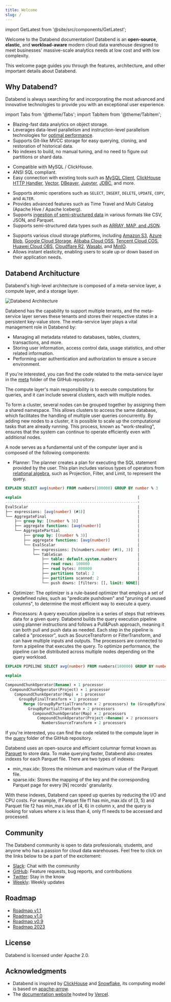 ```yaml
---
title: Welcome
slug: /
---
```

import GetLatest from '@site/src/components/GetLatest';

Welcome to the Databend documentation! Databend is an **open-source**, **elastic**, and **workload-aware** modern cloud data warehouse designed to meet businesses' massive-scale analytics needs at low cost and with low complexity.

This welcome page guides you through the features, architecture, and other important details about Databend.

## Why Databend?

Databend is always searching for and incorporating the most advanced and innovative technologies to provide you with an exceptional user experience.

import Tabs from '@theme/Tabs';
import TabItem from '@theme/TabItem';

<Tabs groupId="whydatabend">
<TabItem value="Performance" label="Performance">

- Blazing-fast data analytics on object storage.
- Leverages data-level parallelism and instruction-level parallelism technologies for [optimal performance](https://benchmark.clickhouse.com/).
- Supports Git-like MVCC storage for easy querying, cloning, and restoration of historical data.
- No indexes to build, no manual tuning, and no need to figure out partitions or shard data.

</TabItem>

<TabItem value="Compatibility" label="Compatibility">

- Compatible with MySQL / ClickHouse.
- ANSI SQL compliant.
- Easy connection with existing tools such as [MySQL Client](https://databend.rs/doc/integrations/api/mysql-handler), [ClickHouse HTTP Handler](https://databend.rs/doc/integrations/api/clickhouse-handler), [Vector](https://vector.dev/), [DBeaver](https://dbeaver.com/), [Jupyter](https://databend.rs/doc/integrations/gui-tool/jupyter), [JDBC](https://databend.rs/doc/develop), and more.

</TabItem>

<TabItem value="Data Manipulation" label="Data Manipulation">

- Supports atomic operations such as `SELECT`, `INSERT`, `DELETE`, `UPDATE`, `COPY`, and `ALTER`.
- Provides advanced features such as Time Travel and Multi Catalog (Apache Hive / Apache Iceberg).
- Supports [ingestion of semi-structured data](https://databend.rs/doc/load-data) in various formats like CSV, JSON, and Parquet.
- Supports semi-structured data types such as [ARRAY, MAP, and JSON](https://databend.rs/doc/sql-reference/data-types/data-type-semi-structured-types).

</TabItem>

<TabItem value="Cloud Storage" label="Cloud Storage">

- Supports various cloud storage platforms, including [Amazon S3](https://aws.amazon.com/s3/), [Azure Blob](https://azure.microsoft.com/en-us/services/storage/blobs/), [Google Cloud Storage](https://cloud.google.com/storage/), [Alibaba Cloud OSS](https://www.alibabacloud.com/product/object-storage-service), [Tencent Cloud COS](https://www.tencentcloud.com/products/cos), [Huawei Cloud OBS](https://www.huaweicloud.com/intl/en-us/product/obs.html), [Cloudflare R2](https://www.cloudflare.com/products/r2/), [Wasabi](https://wasabi.com/), and [MinIO](https://min.io).
- Allows instant elasticity, enabling users to scale up or down based on their application needs.

</TabItem>
</Tabs>

## Databend Architucture

Databend's high-level architecture is composed of a meta-service layer, a compute layer, and a storage layer.

![Databend Architecture](https://datafuse-1253727613.cos.ap-hongkong.myqcloud.com/arch/datafuse-arch-20210817.svg)

<Tabs groupId="databendlay">
<TabItem value="Meta-Service Layer" label="Meta-Service Layer">

Databend has the capability to support multiple tenants, and the meta-service layer serves these tenants and stores their respective states in a persistent key-value store. The meta-service layer plays a vital management role in Databend by:

- Managing all metadata related to databases, tables, clusters, transactions, and more.
- Storing user information, access control data, usage statistics, and other related information.
- Performing user authentication and authorization to ensure a secure environment.

If you're interested, you can find the code related to the meta-service layer in the [meta](https://github.com/datafuselabs/databend/tree/main/src/meta) folder of the GitHub repository.

</TabItem>
<TabItem value="Compute Layer" label="Compute Layer">

The compute layer's main responsibility is to execute computations for queries, and it can include several clusters, each with multiple nodes.

To form a cluster, several nodes can be grouped together by assigning them a shared namespace. This allows clusters to access the same database, which facilitates the handling of multiple user queries concurrently. By adding new nodes to a cluster, it is possible to scale up the computational tasks that are already running. This process, known as "work-stealing", ensures that the system can continue to operate efficiently even with additional nodes.

A node serves as a fundamental unit of the computer layer and is composed of the following components:

- Planner: The planner creates a plan for executing the SQL statement provided by the user. This plan includes various types of operators from [relational algebra](https://en.wikipedia.org/wiki/Relational_algebra), such as Projection, Filter, and Limit, to represent the query.

```sql
EXPLAIN SELECT avg(number) FROM numbers(100000) GROUP BY number % 3

explain                                                   |
----------------------------------------------------------+
EvalScalar                                                |
├── expressions: [avg(number) (#3)]                       |
└── AggregateFinal                                        |
    ├── group by: [(number % 3)]                          |
    ├── aggregate functions: [avg(number)]                |
    └── AggregatePartial                                  |
        ├── group by: [(number % 3)]                      |
        ├── aggregate functions: [avg(number)]            |
        └── EvalScalar                                    |
            ├── expressions: [%(numbers.number (#0), 3)]  |
            └── TableScan                                 |
                ├── table: default.system.numbers         |
                ├── read rows: 100000                     |
                ├── read bytes: 800000                    |
                ├── partitions total: 2                   |
                ├── partitions scanned: 2                 |
                └── push downs: [filters: [], limit: NONE]|
```

- Optimizer: The optimizer is a rule-based optimizer that employs a set of predefined rules, such as "predicate pushdown" and "pruning of unused columns", to determine the most efficient way to execute a query.

- Processors: A query execution pipeline is a series of steps that retrieves data for a given query. Databend builds the query execution pipeline using planner instructions and follows a Pull&Push approach, meaning it can both pull and push data as needed. Each step in the pipeline is called a "processor", such as SourceTransform or FilterTransform, and can have multiple inputs and outputs. The processors are connected to form a pipeline that executes the query. To optimize performance, the pipeline can be distributed across multiple nodes depending on the query workload.

```sql
EXPLAIN PIPELINE SELECT avg(number) FROM numbers(100000) GROUP BY number % 3

explain                                                                              |
-------------------------------------------------------------------------------------+
CompoundChunkOperator(Rename) × 1 processor                                          |
  CompoundChunkOperator(Project) × 1 processor                                       |
    CompoundChunkOperator(Map) × 1 processor                                         |
      GroupByFinalTransform × 1 processor                                            |
        Merge (GroupByPartialTransform × 2 processors) to (GroupByFinalTransform × 1)|
          GroupByPartialTransform × 2 processors                                     |
            CompoundChunkOperator(Map) × 2 processors                                |
              CompoundChunkOperator(Project->Rename) × 2 processors                  |
                NumbersSourceTransform × 2 processors                                |
```

If you're interested, you can find the code related to the compute layer in the [query](https://github.com/datafuselabs/databend/tree/main/src/query) folder of the GitHub repository.

</TabItem>
<TabItem value="Storage Layer" label="Storage Layer">

Databend uses an open-source and efficient columnar format known as [Parquet](https://parquet.apache.org/) to store data. To make querying faster, Databend also creates indexes for each Parquet file. There are two types of indexes:

- min_max.idx: Stores the minimum and maximum value of the Parquet file.
- sparse.idx: Stores the mapping of the key and the corresponding Parquet page for every [N] records' granularity.

With these indexes, Databend can speed up queries by reducing the I/O and CPU costs. For example, if Parquet file f1 has min_max.idx of [3, 5) and Parquet file f2 has min_max.idx of [4, 6) in column x, and the query is looking for values where x is less than 4, only f1 needs to be accessed and processed.

</TabItem>
</Tabs>

## Community

The Databend community is open to data professionals, students, and anyone who has a passion for cloud data warehouses. Feel free to click on the links below to be a part of the excitement:

- [Slack](https://link.databend.rs/join-slack): Chat with the community
- [GitHub](https://github.com/datafuselabs/databend): Feature requests, bug reports, and contributions
- [Twitter](https://twitter.com/DatabendLabs): Stay in the know
- [Weekly](https://weekly.databend.rs/): Weekly updates

## Roadmap

- [Roadmap v1.1](https://github.com/datafuselabs/databend/issues/10334)
- [Roadmap v1.0](https://github.com/datafuselabs/databend/issues/9604)
- [Roadmap v0.9](https://github.com/datafuselabs/databend/issues/7052)
- [Roadmap 2023](https://github.com/datafuselabs/databend/issues/9448)

## License

Databend is licensed under Apache 2.0.

## Acknowledgments

- Databend is inspired by [ClickHouse](https://github.com/clickhouse/clickhouse) and [Snowflake](https://docs.snowflake.com/en/user-guide/intro-key-concepts.html#snowflake-architecture), its computing model is based on [apache-arrow](https://arrow.apache.org/).
- The [documentation website](https://databend.rs) hosted by [Vercel](https://vercel.com/?utm_source=databend&utm_campaign=oss).